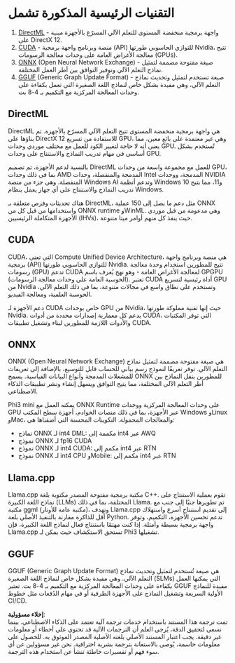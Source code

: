 # التقنيات الرئيسية المذكورة تشمل

1. [DirectML](https://learn.microsoft.com/windows/ai/directml/dml?WT.mc_id=aiml-138114-kinfeylo) - واجهة برمجية منخفضة المستوى للتعلم الآلي المسرّع بالأجهزة مبنية على DirectX 12.
2. [CUDA](https://blogs.nvidia.com/blog/what-is-cuda-2/) - منصة وبرنامج واجهة برمجية (API) للتوازي الحاسوبي طورتها Nvidia، تتيح معالجة الأغراض العامة على وحدات معالجة الرسومات (GPUs).
3. [ONNX](https://onnx.ai/) (Open Neural Network Exchange) - صيغة مفتوحة مصممة لتمثيل نماذج التعلم الآلي وتوفير التوافق بين أطر العمل المختلفة.
4. [GGUF](https://github.com/ggerganov/ggml/blob/master/docs/gguf.md) (Generic Graph Update Format) - صيغة تستخدم لتمثيل وتحديث نماذج التعلم الآلي، وهي مفيدة بشكل خاص لنماذج اللغة الصغيرة التي تعمل بكفاءة على وحدات المعالجة المركزية مع التكميم بـ 4-8 بت.

## DirectML

DirectML هي واجهة برمجية منخفضة المستوى تتيح التعلم الآلي المسرّع بالأجهزة. تم بناؤها على DirectX 12 للاستفادة من تسريع GPU، وهي غير معتمدة على بائع معين، مما يعني أنه لا حاجة لتغيير الكود للعمل مع مختلف موردي وحدات GPU. تُستخدم بشكل أساسي في مهام تدريب النماذج والاستنتاج على وحدات GPU.

بالنسبة لدعم الأجهزة، تم تصميم DirectML للعمل مع مجموعة واسعة من وحدات GPU، بما في ذلك وحدات AMD المدمجة والمنفصلة، وحدات Intel المدمجة، ووحدات NVIDIA المنفصلة. وهي جزء من منصة Windows AI وتدعم أنظمة Windows 10 و11، مما يتيح تدريب النماذج والاستنتاج على أي جهاز يعمل بنظام Windows.

هناك تحديثات وفرص متعلقة بـ DirectML، مثل دعم ما يصل إلى 150 عملية ONNX واستخدامها من قبل كل من ONNX runtime وWinML. وهي مدعومة من قبل موردي الأجهزة المتكاملة الرئيسيين (IHVs)، حيث ينفذ كل منهم أوامر ميتا متنوعة.

## CUDA

CUDA، التي تعني Compute Unified Device Architecture، هي منصة وبرنامج واجهة برمجية (API) للتوازي الحاسوبي طورتها Nvidia. تتيح للمطورين استخدام وحدة معالجة رسومات (GPU) تدعم CUDA لمعالجة الأغراض العامة - وهو نهج يُعرف باسم GPGPU (الحوسبة العامة على وحدات معالجة الرسومات). تعتبر CUDA أداة رئيسية لتسريع GPU من Nvidia وتستخدم على نطاق واسع في مجالات متنوعة، بما في ذلك التعلم الآلي، الحوسبة العلمية، ومعالجة الفيديو.

دعم الأجهزة لـ CUDA خاص بوحدات GPU من Nvidia، حيث إنها تقنية مملوكة طورتها Nvidia. يدعم كل معمارية إصدارات محددة من أدوات CUDA، التي توفر المكتبات والأدوات اللازمة للمطورين لبناء وتشغيل تطبيقات CUDA.

## ONNX

ONNX (Open Neural Network Exchange) هي صيغة مفتوحة مصممة لتمثيل نماذج التعلم الآلي. توفر تعريفًا لنموذج رسم بياني للحساب قابل للتوسيع، بالإضافة إلى تعريفات للمشغلات المدمجة وأنواع البيانات القياسية. يسمح ONNX للمطورين بنقل النماذج بين أطر التعلم الآلي المختلفة، مما يتيح التوافق ويسهل إنشاء ونشر تطبيقات الذكاء الاصطناعي.

Phi3 mini يمكنه العمل مع ONNX Runtime على وحدات المعالجة المركزية ووحدات GPU عبر الأجهزة، بما في ذلك منصات الخوادم، أجهزة سطح المكتب Windows وLinux وMac، والمعالجات المحمولة. التكوينات المحسنة التي أضفناها هي:

- نماذج ONNX لـ int4 DML: مكممة إلى int4 عبر AWQ
- نموذج ONNX لـ fp16 CUDA
- نموذج ONNX لـ int4 CUDA: مكمم إلى int4 عبر RTN
- نموذج ONNX لـ int4 CPU وMobile: مكمم إلى int4 عبر RTN

## Llama.cpp

Llama.cpp مكتبة برمجية مفتوحة المصدر مكتوبة بلغة C++. تقوم بعملية الاستنتاج على نماذج اللغة الكبيرة (LLMs) المختلفة، بما في ذلك Llama. تم تطويرها جنبًا إلى جنب مع مكتبة ggml (مكتبة عامة للأوتار)، وتهدف Llama.cpp إلى تقديم استنتاج أسرع واستهلاك أقل للذاكرة مقارنة بالتنفيذ الأصلي بلغة Python. تدعم تحسين الأجهزة، التكميم، وتوفر واجهة برمجية بسيطة وأمثلة. إذا كنت مهتمًا باستنتاج فعال لنماذج اللغة الكبيرة، فإن Llama.cpp تستحق الاستكشاف حيث يمكن لـ Phi3 تشغيلها.

## GGUF

GGUF (Generic Graph Update Format) هي صيغة تُستخدم لتمثيل وتحديث نماذج التعلم الآلي. وهي مفيدة بشكل خاص لنماذج اللغة الصغيرة (SLMs) التي يمكنها العمل بكفاءة على وحدات المعالجة المركزية مع التكميم بـ 4-8 بت. تعتبر GGUF مفيدة للنماذج الأولية السريعة وتشغيل النماذج على الأجهزة الطرفية أو في مهام الدُفعات مثل خطوط CI/CD.

**إخلاء مسؤولية**:  
تمت ترجمة هذا المستند باستخدام خدمات ترجمة آلية تعتمد على الذكاء الاصطناعي. بينما نسعى لتحقيق الدقة، يُرجى العلم أن الترجمات الآلية قد تحتوي على أخطاء أو معلومات غير دقيقة. يجب اعتبار المستند الأصلي بلغته الأصلية المصدر الموثوق به. للحصول على معلومات حاسمة، يُوصى بالاستعانة بترجمة بشرية احترافية. نحن غير مسؤولين عن أي سوء فهم أو تفسيرات خاطئة تنشأ عن استخدام هذه الترجمة.